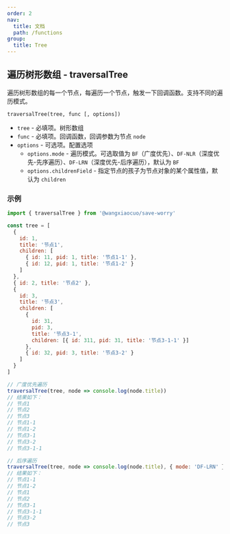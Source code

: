 ```yaml
---
order: 2
nav:
  title: 文档
  path: /functions
group:
  title: Tree
---
```


## 遍历树形数组 - traversalTree

遍历树形数组的每一个节点，每遍历一个节点，触发一下回调函数。支持不同的遍历模式。

`traversalTree(tree, func [, options])`

- `tree` - 必填项。树形数组
- `func` - 必填项。回调函数，回调参数为节点 `node`
- `options` - 可选项。配置选项
  - `options.mode` - 遍历模式。可选取值为 `BF`（广度优先）、`DF-NLR`（深度优先-先序遍历）、`DF-LRN`（深度优先-后序遍历），默认为 `BF`
  - `options.childrenField` - 指定节点的孩子为节点对象的某个属性值，默认为 `children`

### 示例

```js
import { traversalTree } from '@wangxiaocuo/save-worry'

const tree = [
  {
    id: 1,
    title: '节点1',
    children: [
      { id: 11, pid: 1, title: '节点1-1' },
      { id: 12, pid: 1, title: '节点1-2' }
    ]
  },
  { id: 2, title: '节点2' },
  {
    id: 3,
    title: '节点3',
    children: [
      {
        id: 31,
        pid: 3,
        title: '节点3-1',
        children: [{ id: 311, pid: 31, title: '节点3-1-1' }]
      },
      { id: 32, pid: 3, title: '节点3-2' }
    ]
  }
]

// 广度优先遍历
traversalTree(tree, node => console.log(node.title))
// 结果如下：
// 节点1
// 节点2
// 节点3
// 节点1-1
// 节点1-2
// 节点3-1
// 节点3-2
// 节点3-1-1

// 后序遍历
traversalTree(tree, node => console.log(node.title), { mode: 'DF-LRN' })
// 结果如下：
// 节点1-1
// 节点1-2
// 节点1
// 节点2
// 节点3-1
// 节点3-1-1
// 节点3-2
// 节点3
```
